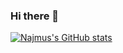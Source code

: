 ### Hi there 👋

<!--
**najmus2808/najmus2808** is a ✨ _special_ ✨ repository because its `README.md` (this file) appears on your GitHub profile.

Here are some ideas to get you started:

- 🔭 I’m currently working on ...
- 🌱 I’m currently learning ...
- 👯 I’m looking to collaborate on ...
- 🤔 I’m looking for help with ...
- 💬 Ask me about ...
- 📫 How to reach me: ...
- 😄 Pronouns: ...
- ⚡ Fun fact: ...
-->
[![Najmus's GitHub stats](https://github-readme-stats.vercel.app/api?username=najmus2808&count_private=true&show_icons=true)](https://github.com/najmus2808)
